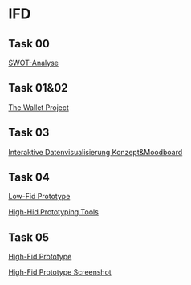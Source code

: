 # IFD

<h2 id="task-00">Task 00</h2>

<p><a href="https://github.com/BusraAylin/IFD/blob/main/task0_swot.md" target="_blank">SWOT-Analyse</a></p>

<h2 id="task-001">Task 01&02</h2>

<p><a href="https://github.com/BusraAylin/IFD/blob/main/Wallet%20Project.pdf" target="_blank">The Wallet Project</a></p>

<h2 id="task-003">Task 03</h2>

<p><a href="https://github.com/BusraAylin/IFD/blob/main/nteraktive%20Datenvisualisierung_Konzept%26Moodboard.pdf" target="_blank">Interaktive Datenvisualisierung Konzept&Moodboard</a></p>

<h2 id="task-004">Task 04</h2>

<p><a href="https://github.com/BusraAylin/IFD/blob/main/Low-Fid%20Prototype.pdf" target="_blank">Low-Fid Prototype</a></p>
<p><a href="https://github.com/BusraAylin/IFD/blob/main/Sketch_Büsra_Aylin_Tuzun.pdf" target="_blank">High-Hid Prototyping Tools</a></p>

<h2 id="task-005">Task 05</h2>

<p><a href="https://xd.adobe.com/view/916e1701-18fd-4d94-9ee2-879c28a8028a-c43d/" target="_blank">High-Fid Prototype</a></p>
<p><a href="https://github.com/BusraAylin/IFD/blob/main/High-Fid%20Prototype_Screens.pdf" target="_blank">High-Fid Prototype Screenshot</a></p>


